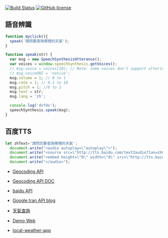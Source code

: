 [![Build Status](https://travis-ci.org/Temporatry/Wireslss-final-project.svg?branch=master)](https://travis-ci.org/Temporatry/Wireslss-final-project)
[![GitHub license][license-image]][license-url]

## 語音辨識
```js
function myclick(){
  speak('請問要查詢哪裡的天氣');
}

function speak(str) {
  var msg = new SpeechSynthesisUtterance();
  var voices = window.speechSynthesis.getVoices();
  // msg.voice = voices[10]; // Note: some voices don't support altering params
  // msg.voiceURI = 'native';
  msg.volume = 1; // 0 to 1
  msg.rate = 1; // 0.1 to 10
  msg.pitch = 1; //0 to 2
  msg.text = str;
  msg.lang = 'zh';

  console.log('dsfds');
  speechSynthesis.speak(msg);
}

```

## 百度TTS
```js
let zhText='請問您要查詢哪裡的天氣';
  document.write("<audio autoplay=\"autoplay\">");
  document.write("<source src=\"http://tts.baidu.com/text2audio?lan=zh&ie=UTF-8&spd=2&text=" + zhText + "\" type=\"audio/mpeg\">");
  document.write("<embed height=\"0\" width=\"0\" src=\"http://tts.baidu.com/text2audio?lan=zh&ie=UTF-8&spd=2&text=" + zhText + "\">");
  document.write("</audio>");
```



- [Geocoding API ](https://maps.googleapis.com/maps/api/geocode/json?latlng=22.9926949,120.2155742&key=AIzaSyC8UY5L0pC6c3PaOZRcVr8u0R5cuxFC8qU)

- [Geocoding API DOC](https://developers.google.com/maps/documentation/geocoding/start)

- [baidu API](http://api.map.baidu.com/geocoder?output=json&location=22.9926949,120.2155742&ak=esNPFDwwsXWtsQfw4NMNmur1
)

- [Google tran API blog](https://note.pcwu.net/2017/02/08/tts-api/)


- [天氣查詢](https://temporatry.github.io/Wireslss-final-project/local-weather-app/index.html)


- [Demo Web](https://wireless-project.nutn-oase-lab.tk/demo)

- [local-weather-app](https://wireless-project.nutn-oase-lab.tk/local-weather-app)



[license-image]: https://img.shields.io/npm/l/express.svg?registry_uri=https%3A%2F%2Fregistry.npmjs.com
[license-url]: https://github.com/Temporatry/Wireslss-final-project/blob/master/LICENSE
